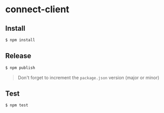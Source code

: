 # connect-client

## Install

```sh
$ npm install
```

## Release

```sh
$ npm publish
```

> Don't forget to increment the `package.json` version (major or minor)

## Test

```sh
$ npm test
```